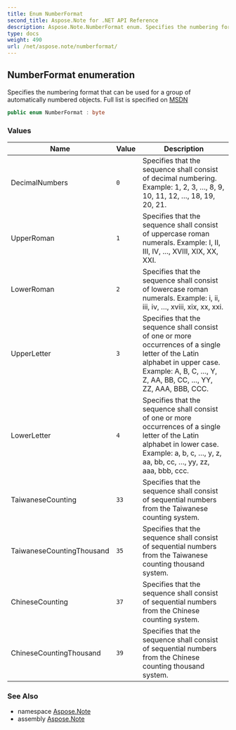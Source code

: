 ```yaml
---
title: Enum NumberFormat
second_title: Aspose.Note for .NET API Reference
description: Aspose.Note.NumberFormat enum. Specifies the numbering format that can be used for a group of automatically numbered objects. Full list is specified on MSDN
type: docs
weight: 490
url: /net/aspose.note/numberformat/
---
```

## NumberFormat enumeration

Specifies the numbering format that can be used for a group of automatically numbered objects. Full list is specified on [MSDN](https://msdn.microsoft.com/en-us/library/dd923798(v=office.12).aspx)

```csharp
public enum NumberFormat : byte
```

### Values

| Name | Value | Description |
| --- | --- | --- |
| DecimalNumbers | `0` | Specifies that the sequence shall consist of decimal numbering. Example: 1, 2, 3, …, 8, 9, 10, 11, 12, …, 18, 19, 20, 21. |
| UpperRoman | `1` | Specifies that the sequence shall consist of uppercase roman numerals. Example: I, II, III, IV, …, XVIII, XIX, XX, XXI. |
| LowerRoman | `2` | Specifies that the sequence shall consist of lowercase roman numerals. Example: i, ii, iii, iv, …, xviii, xix, xx, xxi. |
| UpperLetter | `3` | Specifies that the sequence shall consist of one or more occurrences of a single letter of the Latin alphabet in upper case. Example: A, B, C, …, Y, Z, AA, BB, CC, …, YY, ZZ, AAA, BBB, CCC. |
| LowerLetter | `4` | Specifies that the sequence shall consist of one or more occurrences of a single letter of the Latin alphabet in lower case. Example: a, b, c, …, y, z, aa, bb, cc, …, yy, zz, aaa, bbb, ccc. |
| TaiwaneseCounting | `33` | Specifies that the sequence shall consist of sequential numbers from the Taiwanese counting system. |
| TaiwaneseCountingThousand | `35` | Specifies that the sequence shall consist of sequential numbers from the Taiwanese counting thousand system. |
| ChineseCounting | `37` | Specifies that the sequence shall consist of sequential numbers from the Chinese counting system. |
| ChineseCountingThousand | `39` | Specifies that the sequence shall consist of sequential numbers from the Chinese counting thousand system. |

### See Also

* namespace [Aspose.Note](../../aspose.note/)
* assembly [Aspose.Note](../../)


